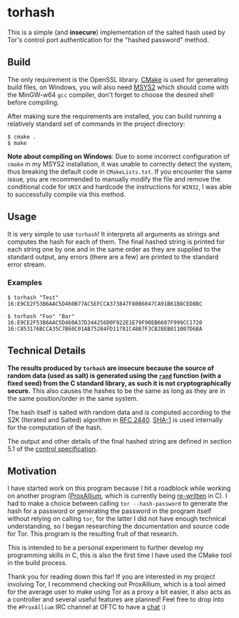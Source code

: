 # torhash

This is a simple (and **insecure**) implementation of the salted hash used by Tor's control port authentication for the "hashed password" method.

## Build

The only requirement is the OpenSSL library. [CMake](https://cmake.org) is used for generating build files, on Windows, you will also need [MSYS2](https://www.msys2.org/) which should come with the MinGW-w64 `gcc` compiler, don't forget to choose the desired shell before compiling.

After making sure the requirements are installed, you can build running a relatively standard set of commands in the project directory:
```
$ cmake .
$ make
```

**Note about compiling on Windows**: Due to some incorrect configuration of `cmake` in my MSYS2 installation, it was unable to correctly detect the system, thus breaking the default code in `CMakeLists.txt`. If you encounter the same issue, you are recommended to manually modify the file and remove the conditional code for `UNIX` and hardcode the instructions for `WIN32`, I was able to successfully compile via this method.

## Usage

It is very simple to use `torhash`! It interprets all arguments as strings and computes the hash for each of them. The final hashed string is printed for each string one by one and in the same order as they are supplied to the standard output, any errors (there are a few) are printed to the standard error stream.

### Examples

```
$ torhash "Test"
16:E9CE2F53B6AAC5D460B77AC5EFCCA373847F80B6047CA91B61B8CED8BC
```

```
$ torhash "Foo" "Bar"
16:E9CE2F53B6AAC5D460A37D344256D0F922E1E79F90EB6607F999CC1720
16:C853176BCCA35C7B60C01AB75284FD11781C48B7F3CB28EB011007D6BA
```

## Technical Details

**The results produced by `torhash` are insecure because the source of random data (used as salt) is generated using the [`rand`](https://en.cppreference.com/w/c/numeric/random/rand) function (with a fixed seed) from the C standard library, as such it is not cryptographically secure.** This also causes the hashes to be the same as long as they are in the same position/order in the same system.

The hash itself is salted with random data and is computed according to the S2K (Iterated and Salted) algorithm in [RFC 2440](https://tools.ietf.org/html/rfc2440). [SHA-1](https://en.wikipedia.org/wiki/SHA-1) is used internally for the computation of the hash.

The output and other details of the final hashed string are defined in section 5.1 of the [control specification](https://gitweb.torproject.org/torspec.git/tree/control-spec.txt).

## Motivation

I have started work on this program because I hit a roadblock while working on another program ([ProxAllium](https://proxallium.dtw.tools), which is currently being [re-written](https://github.com/DcodingTheWeb/ProxAllium/tree/next-gen) in C). I had to make a choice between calling `tor --hash-password` to generate the hash for a password or generating the password in the program itself without relying on calling `tor`, for the latter I did not have enough technical understanding, so I began researching the documentation and source code for Tor. This program is the resulting fruit of that research.

This is intended to be a personal experiment to further develop my programming skills in C, this is also the first time I have used the CMake tool in the build process.

Thank you for reading down this far! If you are interested in my project involving Tor, I recommend checking out ProxAllium, which is a tool aimed for the average user to make using Tor as a proxy a bit easier, it also acts as a controller and several useful features are planned! Feel free to drop into the `#ProxAllium` IRC channel at OFTC to have a [chat](https://proxallium.dtw.tools/chat) :)
